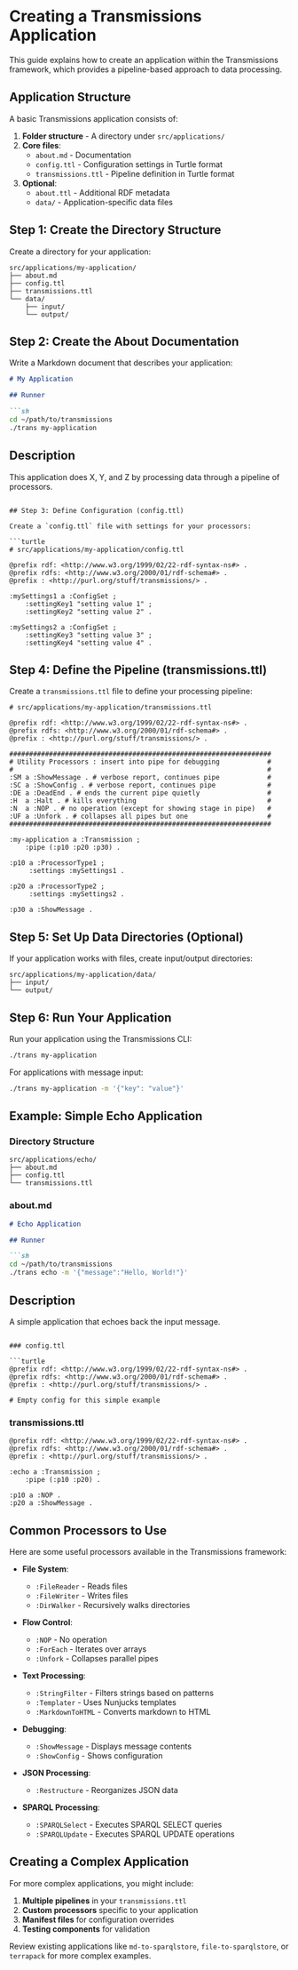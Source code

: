 # Creating a Transmissions Application

This guide explains how to create an application within the Transmissions framework, which provides a pipeline-based approach to data processing.

## Application Structure

A basic Transmissions application consists of:

1. **Folder structure** - A directory under `src/applications/`
2. **Core files**:
   - `about.md` - Documentation
   - `config.ttl` - Configuration settings in Turtle format
   - `transmissions.ttl` - Pipeline definition in Turtle format
3. **Optional**:
   - `about.ttl` - Additional RDF metadata
   - `data/` - Application-specific data files

## Step 1: Create the Directory Structure

Create a directory for your application:

```
src/applications/my-application/
├── about.md
├── config.ttl
├── transmissions.ttl
└── data/
    ├── input/
    └── output/
```

## Step 2: Create the About Documentation

Write a Markdown document that describes your application:

```markdown
# My Application

## Runner

```sh
cd ~/path/to/transmissions
./trans my-application
```

## Description

This application does X, Y, and Z by processing data through a pipeline of processors.
```

## Step 3: Define Configuration (config.ttl)

Create a `config.ttl` file with settings for your processors:

```turtle
# src/applications/my-application/config.ttl

@prefix rdf: <http://www.w3.org/1999/02/22-rdf-syntax-ns#> .
@prefix rdfs: <http://www.w3.org/2000/01/rdf-schema#> .
@prefix : <http://purl.org/stuff/transmissions/> .

:mySettings1 a :ConfigSet ;
    :settingKey1 "setting value 1" ;
    :settingKey2 "setting value 2" .

:mySettings2 a :ConfigSet ;
    :settingKey3 "setting value 3" ;
    :settingKey4 "setting value 4" .
```

## Step 4: Define the Pipeline (transmissions.ttl)

Create a `transmissions.ttl` file to define your processing pipeline:

```turtle
# src/applications/my-application/transmissions.ttl

@prefix rdf: <http://www.w3.org/1999/02/22-rdf-syntax-ns#> .
@prefix rdfs: <http://www.w3.org/2000/01/rdf-schema#> .
@prefix : <http://purl.org/stuff/transmissions/> .

##################################################################
# Utility Processors : insert into pipe for debugging            #
#                                                                #
:SM a :ShowMessage . # verbose report, continues pipe            #
:SC a :ShowConfig . # verbose report, continues pipe             #
:DE a :DeadEnd . # ends the current pipe quietly                 #
:H  a :Halt . # kills everything                                 #
:N  a :NOP . # no operation (except for showing stage in pipe)   #
:UF a :Unfork . # collapses all pipes but one                    #
##################################################################

:my-application a :Transmission ;
    :pipe (:p10 :p20 :p30) .

:p10 a :ProcessorType1 ;
     :settings :mySettings1 .

:p20 a :ProcessorType2 ;
     :settings :mySettings2 .

:p30 a :ShowMessage .
```

## Step 5: Set Up Data Directories (Optional)

If your application works with files, create input/output directories:

```
src/applications/my-application/data/
├── input/
└── output/
```

## Step 6: Run Your Application

Run your application using the Transmissions CLI:

```sh
./trans my-application
```

For applications with message input:

```sh
./trans my-application -m '{"key": "value"}'
```

## Example: Simple Echo Application

### Directory Structure

```
src/applications/echo/
├── about.md
├── config.ttl
└── transmissions.ttl
```

### about.md

```markdown
# Echo Application

## Runner

```sh
cd ~/path/to/transmissions
./trans echo -m '{"message":"Hello, World!"}'
```

## Description

A simple application that echoes back the input message.
```

### config.ttl

```turtle
@prefix rdf: <http://www.w3.org/1999/02/22-rdf-syntax-ns#> .
@prefix rdfs: <http://www.w3.org/2000/01/rdf-schema#> .
@prefix : <http://purl.org/stuff/transmissions/> .

# Empty config for this simple example
```

### transmissions.ttl

```turtle
@prefix rdf: <http://www.w3.org/1999/02/22-rdf-syntax-ns#> .
@prefix rdfs: <http://www.w3.org/2000/01/rdf-schema#> .
@prefix : <http://purl.org/stuff/transmissions/> .

:echo a :Transmission ;
    :pipe (:p10 :p20) .

:p10 a :NOP .
:p20 a :ShowMessage .
```

## Common Processors to Use

Here are some useful processors available in the Transmissions framework:

- **File System**:
  - `:FileReader` - Reads files
  - `:FileWriter` - Writes files
  - `:DirWalker` - Recursively walks directories

- **Flow Control**:
  - `:NOP` - No operation
  - `:ForEach` - Iterates over arrays
  - `:Unfork` - Collapses parallel pipes

- **Text Processing**:
  - `:StringFilter` - Filters strings based on patterns
  - `:Templater` - Uses Nunjucks templates
  - `:MarkdownToHTML` - Converts markdown to HTML

- **Debugging**:
  - `:ShowMessage` - Displays message contents
  - `:ShowConfig` - Shows configuration

- **JSON Processing**:
  - `:Restructure` - Reorganizes JSON data

- **SPARQL Processing**:
  - `:SPARQLSelect` - Executes SPARQL SELECT queries
  - `:SPARQLUpdate` - Executes SPARQL UPDATE operations

## Creating a Complex Application

For more complex applications, you might include:

1. **Multiple pipelines** in your `transmissions.ttl`
2. **Custom processors** specific to your application
3. **Manifest files** for configuration overrides
4. **Testing components** for validation

Review existing applications like `md-to-sparqlstore`, `file-to-sparqlstore`, or `terrapack` for more complex examples.
